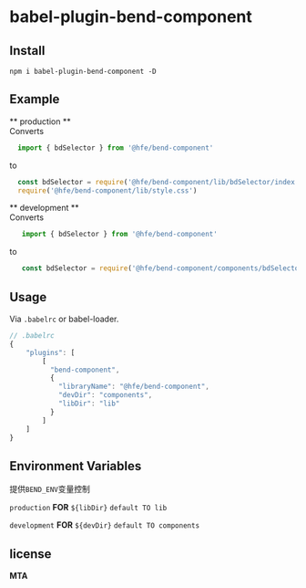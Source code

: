 # babel-plugin-bend-component

## Install

```shell
npm i babel-plugin-bend-component -D
```

## Example

** production **   
Converts

```javascript
  import { bdSelector } from '@hfe/bend-component'
```

to

```javascript
  const bdSelector = require('@hfe/bend-component/lib/bdSelector/index.js')
  require('@hfe/bend-component/lib/style.css')
```

** development **   
Converts

```javascript
   import { bdSelector } from '@hfe/bend-component'
```

to

```javascript
   const bdSelector = require('@hfe/bend-component/components/bdSelector/index.js')
```

## Usage

Via `.babelrc` or babel-loader.

```javascript
// .babelrc
{
	"plugins": [
        [
          "bend-component",
          {
            "libraryName": "@hfe/bend-component",
            "devDir": "components",
            "libDir": "lib"
          }
        ]
    ]
}
```

## Environment Variables

提供`BEND_ENV`变量控制

`production` **FOR** `${libDir}`   ` default TO lib `   

`development` **FOR** `${devDir}`   ` default TO components `


## license

**MTA**
